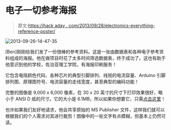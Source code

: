 # 电子一切参考海报

> 原文:[https://hack aday . com/2013/09/28/electronics-everything-reference-poster/](https://hackaday.com/2013/09/28/electronics-everything-reference-poster/)

![2013-09-26-14-47-35](../Images/c2a20e7346759e22217b852814ed8d44.png)

[Ben]刚刚给我们发了一份很棒的参考资料。这是一张由数据表和各种电子参考资料组成的海报。他在做项目时花了太多时间筛选数据表，终于成功了。这也有助于他意识到他的学校，佐治亚理工学院，有海报印刷服务！

它包含电阻颜色代码、各种芯片的典型引脚排列、线规的电流容量、Arduino 引脚排列图、原理图符号、电流容量的走线宽度，甚至典型的编码功能！

完整的图像是 9,000 x 6,000 像素，在 30 x 20 英寸的尺寸下打印效果很好，略小于 ANSI D 纸的尺寸。它的大小是 6.1MB，所以如果你想要它，只需[点击这里](http://builtbybendotnet.files.wordpress.com/2013/09/electronicsposterv2.jpg)！

也许如果我们友好地请求，他会共享原始的 MS Publisher 文件，这样我们就可以根据我们的个人需求对其进行裁剪！图像中的一些文字有点模糊，但基本上仍然可读。